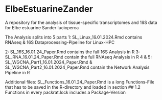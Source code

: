 # ElbeEstuarineZander
A repository for the analysis of tissue-specific transcriptomes and 16S data for Elbe estuarine Sander lucioperca

The Analysis splits into 5 parts
1: SL_Linux_16.01.2024.Rmd contains RNAseq & 16S Dataprocessing-Pipeline for Linux-HPC

2: SL_16S_16.01.24_Paper.Rmd contains the full 16S Analysis in R
3: SL_RNA_16.01.24_Paper.Rmd contain the full RNAseq Analysis in R
4 & 5: SL_WGCNA_Part1_16.01.2024_Paper.Rmd & SL_WGCNA_Part2_16.01.2024_Paper.Rmd contain the Network Analysis Pipeline in R

Additional files: 
SL_Functions_16.01.24_Paper.Rmd is a long Functions-File that has to be saved in the R-directory and loaded in section ## 1.2 Functions in every 
packrat.lock includes a Package-Version
